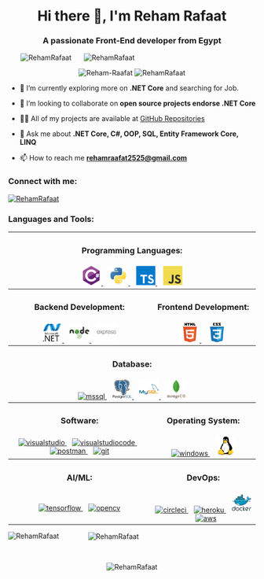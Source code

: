 <h1 align="center">Hi there 👋, I'm Reham Rafaat</h1>
<h3 align="center">A passionate Front-End developer from Egypt</h3> 

<img width="350" align="right" src="https://gist.githubusercontent.com/Abanob-Ashraf/dd294306ccb3853939d43b27e09c4ce5/raw/7a8c4ef31522ae6a161d836a28bc641373753c05/Abanob-Ashraf.gif" alt="RehamRafaat" />

<p align="center"> 
    <img src="https://komarev.com/ghpvc/?username=Abanob-Ashraf&label=Profile%20views&color=0e75b6&style=flat" alt="RehamRafaat" /> 
</p> 

<p align="center">  
    <img src="https://img.shields.io/badge/Software-Engineer-purple" alt="Reham-Raafat" />
    <img src="https://img.shields.io/badge/BackEnd-Enthusiast-blue" alt="RehamRafaat" /> 
</p>

- 🌱 I’m currently exploring more on **.NET Core** and searching for Job.

- 👯 I’m looking to collaborate on **open source projects endorse .NET Core**

- 👨‍💻 All of my projects are available at [GitHub Repositories](https://github.com/RehamRaafat?tab=repositories)

- 💬 Ask me about **.NET Core, C#, OOP, SQL, Entity Framework Core, LINQ**

- 📫 How to reach me **rehamraafat2525@gmail.com**

<h3 align="left">Connect with me:</h3>
<p align="left">
    <a href="https://linkedin.com/in/Reham-Rafaat" target="_blank" rel="noreferrer">
        <img src="https://raw.githubusercontent.com/rahuldkjain/github-profile-readme-generator/master/src/images/icons/Social/linked-in-alt.svg" alt="RehamRafaat" width="40" height="40" />
    </a>
</p>

<!-- <h3 align="left">Languages and Tools:</h3>
    <ul>
        <li>
            <h4 align="left">Programming Languages:</h4>
            <p align="left">
                <a href="https://www.w3schools.com/cs/" target="_blank" rel="noreferrer"> 
                    <img src="https://raw.githubusercontent.com/devicons/devicon/master/icons/csharp/csharp-original.svg" alt="csharp" width="40" height="40"/> 
                </a>
                &nbsp;&nbsp;
                <a href="https://www.python.org" target="_blank" rel="noreferrer"> 
                    <img src="https://raw.githubusercontent.com/devicons/devicon/master/icons/python/python-original.svg" alt="python" width="40" height="40"/> 
                </a>
                &nbsp;&nbsp;
                <a href="https://www.typescriptlang.org/" target="_blank" rel="noreferrer"> 
                    <img src="https://raw.githubusercontent.com/devicons/devicon/master/icons/typescript/typescript-original.svg" alt="typescript" width="40" height="40"/> 
                </a>
                &nbsp;&nbsp;
                <a href="https://developer.mozilla.org/en-US/docs/Web/JavaScript" target="_blank" rel="noreferrer">
                    <img src="https://raw.githubusercontent.com/devicons/devicon/master/icons/javascript/javascript-original.svg" alt="javascript" width="40" height="40"/> 
                </a>
            </p>
        </li>
        <li>
            <h4 align="left">Backend Development:</h4>
            <p align="left">
                <a href="https://dotnet.microsoft.com/" target="_blank" rel="noreferrer"> 
                    <img src="https://raw.githubusercontent.com/devicons/devicon/master/icons/dot-net/dot-net-original-wordmark.svg" alt="dotnet" width="40" height="40"/>
                </a>
                &nbsp;&nbsp;
                <a href="https://nodejs.org" target="_blank" rel="noreferrer">
                    <img src="https://raw.githubusercontent.com/devicons/devicon/master/icons/nodejs/nodejs-original-wordmark.svg" alt="nodejs" width="40" height="40"/> 
                </a>
                &nbsp;&nbsp;
                <a href="https://expressjs.com" target="_blank" rel="noreferrer">
                    <img src="https://raw.githubusercontent.com/devicons/devicon/master/icons/express/express-original-wordmark.svg" alt="express" width="40" height="40"/> 
                </a> 
            </p>
        </li>
        <li>
            <h4 align="left">Database:</h4>
            <p align="left">
                <a href="https://www.microsoft.com/en-us/sql-server" target="_blank" rel="noreferrer"> 
                    <img src="https://www.svgrepo.com/show/303229/microsoft-sql-server-logo.svg" alt="mssql" width="40" height="40"/> 
                </a>
                &nbsp;&nbsp;
                <a href="https://www.postgresql.org" target="_blank" rel="noreferrer"> 
                    <img src="https://raw.githubusercontent.com/devicons/devicon/master/icons/postgresql/postgresql-original-wordmark.svg" alt="postgresql" width="40" height="40"/> 
                </a>
                &nbsp;&nbsp;
                <a href="https://www.mysql.com/" target="_blank" rel="noreferrer"> 
                    <img src="https://raw.githubusercontent.com/devicons/devicon/master/icons/mysql/mysql-original-wordmark.svg" alt="mysql" width="40" height="40"/> 
                </a>
                &nbsp;&nbsp;
                <a href="https://www.mongodb.com/" target="_blank" rel="noreferrer"> 
                    <img src="https://raw.githubusercontent.com/devicons/devicon/master/icons/mongodb/mongodb-original-wordmark.svg" alt="mongodb" width="40" height="40"/> 
                </a>
            </p>
        </li>
        <li>
            <h4 align="left">Frontend Development:</h4>
            <p align="left">
                <a href="https://www.w3.org/html/" target="_blank" rel="noreferrer">
                    <img src="https://raw.githubusercontent.com/devicons/devicon/master/icons/html5/html5-original-wordmark.svg" alt="html5" width="40" height="40"/> 
                </a>
                &nbsp;&nbsp;
                <a href="https://www.w3schools.com/css/" target="_blank" rel="noreferrer">
                    <img src="https://raw.githubusercontent.com/devicons/devicon/master/icons/css3/css3-original-wordmark.svg" alt="css3" width="40" height="40"/> 
                </a> 
            </p>
        </li>
        <li>
            <h4 align="left">AI/ML:</h4>
            <p align="left">
                <a href="https://www.tensorflow.org" target="_blank" rel="noreferrer"> 
                    <img src="https://www.vectorlogo.zone/logos/tensorflow/tensorflow-icon.svg" alt="tensorflow" width="40" height="40"/> 
                </a> 
                &nbsp;&nbsp;
                <a href="https://opencv.org/" target="_blank" rel="noreferrer"> 
                    <img src="https://www.vectorlogo.zone/logos/opencv/opencv-icon.svg" alt="opencv" width="40" height="40"/> 
                </a>  
            </p>
        </li>
        <li>
            <h4 align="left">DevOps:</h4>
            <p align="left"> 
                <a href="https://circleci.com" target="_blank" rel="noreferrer"> 
                    <img src="https://www.vectorlogo.zone/logos/circleci/circleci-icon.svg" alt="circleci" width="40" height="40" /> 
                </a>
                &nbsp;&nbsp;
                <a href="https://heroku.com" target="_blank" rel="noreferrer">
                    <img src="https://www.vectorlogo.zone/logos/heroku/heroku-icon.svg" alt="heroku" width="40" height="40" /> 
                </a>
                &nbsp;&nbsp;
                <a href="https://www.docker.com/" target="_blank" rel="noreferrer">
                    <img src="https://raw.githubusercontent.com/devicons/devicon/master/icons/docker/docker-original-wordmark.svg" alt="docker" width="40" height="40" /> 
                </a>
                &nbsp;&nbsp;
                <a href="https://aws.amazon.com" target="_blank" rel="noreferrer">
                    <img src="https://gist.githubusercontent.com/Abanob-Ashraf/dd294306ccb3853939d43b27e09c4ce5/raw/56cbf56c42de3160bec54356307b6c7d040eeaea/Amazon_Web_Servicespng.png" alt="aws" width="40" height="40" /> 
                </a>
            </p>
        </li>
        <li>
            <h4 align="left">Software</h4>
            <p align="left">
                <a href="https://visualstudio.microsoft.com/" target="_blank" rel="noreferrer"> 
                    <img src="https://gist.githubusercontent.com/Abanob-Ashraf/dd294306ccb3853939d43b27e09c4ce5/raw/7002ab9499b1c0130ffe4d9ba6afbaede06b15bc/Visual_Studio.png" alt="visualstudio" width="40" height="40"/> 
                </a> 
                &nbsp;&nbsp;
                <a href="https://code.visualstudio.com/" target="_blank" rel="noreferrer"> 
                    <img src="https://gist.githubusercontent.com/Abanob-Ashraf/dd294306ccb3853939d43b27e09c4ce5/raw/7002ab9499b1c0130ffe4d9ba6afbaede06b15bc/visual_studio_code.png" alt="visualstudiocode" width="40" height="40"/> 
                </a> 
                &nbsp;&nbsp;
                <a href="https://postman.com" target="_blank" rel="noreferrer"> 
                    <img src="https://www.vectorlogo.zone/logos/getpostman/getpostman-icon.svg" alt="postman" width="40" height="40"/> 
                </a> 
                &nbsp;&nbsp;
                <a href="https://git-scm.com/" target="_blank" rel="noreferrer"> 
                    <img src="https://www.vectorlogo.zone/logos/git-scm/git-scm-icon.svg" alt="git" width="40" height="40"/> 
                </a>
            </p>
        </li>
        <li>
            <h4 align="left">OS:</h4>
            <p align="left">
                <a href="https://www.microsoft.com/en-us/windows" target="_blank" rel="noreferrer"> 
                    <img src="https://gist.githubusercontent.com/Abanob-Ashraf/dd294306ccb3853939d43b27e09c4ce5/raw/74b397c03305e112e1e65d243dbd87ab7526ce34/system-windows.png" alt="windows" width="40" height="40"/> 
                </a> 
                &nbsp;&nbsp;
                <a href="https://www.linux.org/" target="_blank" rel="noreferrer"> 
                    <img src="https://raw.githubusercontent.com/devicons/devicon/master/icons/linux/linux-original.svg" alt="linux" width="40" height="40"/> 
                </a>   
            </p>
        </li>
    </ul>
</p> -->

<h3 align="left">Languages and Tools:</h3>
<table align="center">
    <tr>
        <th colspan="2"> 
            <h3 align="center"> Programming Languages: </h3> 
        </th>
    </tr>
    <tr>
        <td colspan="2" align="center"> 
            <a href="https://www.w3schools.com/cs/" target="_blank" rel="noreferrer"> 
                <img src="https://raw.githubusercontent.com/devicons/devicon/master/icons/csharp/csharp-original.svg" alt="csharp" width="40" height="40"/> 
            </a>
            &nbsp;&nbsp;
            <a href="https://www.python.org" target="_blank" rel="noreferrer"> 
                <img src="https://raw.githubusercontent.com/devicons/devicon/master/icons/python/python-original.svg" alt="python" width="40" height="40"/> 
            </a>
            &nbsp;&nbsp;
            <a href="https://www.typescriptlang.org/" target="_blank" rel="noreferrer"> 
                <img src="https://raw.githubusercontent.com/devicons/devicon/master/icons/typescript/typescript-original.svg" alt="typescript" width="40" height="40"/> 
            </a>
            &nbsp;&nbsp;
            <a href="https://developer.mozilla.org/en-US/docs/Web/JavaScript" target="_blank" rel="noreferrer">
                <img src="https://raw.githubusercontent.com/devicons/devicon/master/icons/javascript/javascript-original.svg" alt="javascript" width="40" height="40"/> 
            </a>
        </td>
    </tr>
    <tr>
        <th> 
            <h3 align="center"> Backend Development: </h3> 
        </th>
        <th> 
            <h3 align="center"> Frontend Development: </h3> 
        </th>
    </tr>
    <tr>
        <td align="center"> 
            <a href="https://dotnet.microsoft.com/" target="_blank" rel="noreferrer"> 
                <img src="https://raw.githubusercontent.com/devicons/devicon/master/icons/dot-net/dot-net-original-wordmark.svg" alt="dotnet" width="40" height="40"/>
            </a>
            &nbsp;&nbsp;
            <a href="https://nodejs.org" target="_blank" rel="noreferrer">
                <img src="https://raw.githubusercontent.com/devicons/devicon/master/icons/nodejs/nodejs-original-wordmark.svg" alt="nodejs" width="40" height="40"/> 
            </a>
            &nbsp;&nbsp;
            <a href="https://expressjs.com" target="_blank" rel="noreferrer">
                <img src="https://raw.githubusercontent.com/devicons/devicon/master/icons/express/express-original-wordmark.svg" alt="express" width="40" height="40"/> 
            </a>
        </td>
        <td align="center"> 
            <a href="https://www.w3.org/html/" target="_blank" rel="noreferrer">
                <img src="https://raw.githubusercontent.com/devicons/devicon/master/icons/html5/html5-original-wordmark.svg" alt="html5" width="40" height="40"/> 
            </a>
            &nbsp;&nbsp;
            <a href="https://www.w3schools.com/css/" target="_blank" rel="noreferrer">
                <img src="https://raw.githubusercontent.com/devicons/devicon/master/icons/css3/css3-original-wordmark.svg" alt="css3" width="40" height="40"/> 
            </a>
        </td>
    </tr>
    <tr>
        <th colspan="2"> 
            <h3 align="center"> Database: </h3> 
        </th>
    </tr>
    <tr>
        <td colspan="2" align="center">
            <a href="https://www.microsoft.com/en-us/sql-server" target="_blank" rel="noreferrer"> 
                <img src="https://www.svgrepo.com/show/303229/microsoft-sql-server-logo.svg" alt="mssql" width="40" height="40"/> 
            </a>
            &nbsp;&nbsp;
            <a href="https://www.postgresql.org" target="_blank" rel="noreferrer"> 
                <img src="https://raw.githubusercontent.com/devicons/devicon/master/icons/postgresql/postgresql-original-wordmark.svg" alt="postgresql" width="40" height="40"/> 
            </a>
            &nbsp;&nbsp;
            <a href="https://www.mysql.com/" target="_blank" rel="noreferrer"> 
                <img src="https://raw.githubusercontent.com/devicons/devicon/master/icons/mysql/mysql-original-wordmark.svg" alt="mysql" width="40" height="40"/> 
            </a>
            &nbsp;&nbsp;
            <a href="https://www.mongodb.com/" target="_blank" rel="noreferrer"> 
                <img src="https://raw.githubusercontent.com/devicons/devicon/master/icons/mongodb/mongodb-original-wordmark.svg" alt="mongodb" width="40" height="40"/> 
            </a>
        </td>
    </tr>
    <tr>
        <th> 
            <h3 align="center"> Software: </h3> 
        </th>
        <th> 
            <h3 align="center"> Operating System: </h3> 
        </th>
    </tr>
    <tr>
        <td align="center">
            <a href="https://visualstudio.microsoft.com/" target="_blank" rel="noreferrer"> 
                <img src="https://gist.githubusercontent.com/Abanob-Ashraf/dd294306ccb3853939d43b27e09c4ce5/raw/7002ab9499b1c0130ffe4d9ba6afbaede06b15bc/Visual_Studio.png" alt="visualstudio" width="40" height="40"/> 
            </a> 
            &nbsp;&nbsp;
            <a href="https://code.visualstudio.com/" target="_blank" rel="noreferrer"> 
                <img src="https://gist.githubusercontent.com/Abanob-Ashraf/dd294306ccb3853939d43b27e09c4ce5/raw/7002ab9499b1c0130ffe4d9ba6afbaede06b15bc/visual_studio_code.png" alt="visualstudiocode" width="40" height="40"/> 
            </a> 
            &nbsp;&nbsp;
            <a href="https://postman.com" target="_blank" rel="noreferrer"> 
                <img src="https://www.vectorlogo.zone/logos/getpostman/getpostman-icon.svg" alt="postman" width="40" height="40"/> 
            </a> 
            &nbsp;&nbsp;
            <a href="https://git-scm.com/" target="_blank" rel="noreferrer"> 
                <img src="https://www.vectorlogo.zone/logos/git-scm/git-scm-icon.svg" alt="git" width="40" height="40"/> 
            </a>
        </td>
        <td align="center">
            <a href="https://www.microsoft.com/en-us/windows" target="_blank" rel="noreferrer"> 
                <img src="https://gist.githubusercontent.com/Abanob-Ashraf/dd294306ccb3853939d43b27e09c4ce5/raw/74b397c03305e112e1e65d243dbd87ab7526ce34/system-windows.png" alt="windows" width="40" height="40"/> 
            </a> 
            &nbsp;&nbsp;
            <a href="https://www.linux.org/" target="_blank" rel="noreferrer"> 
                <img src="https://raw.githubusercontent.com/devicons/devicon/master/icons/linux/linux-original.svg" alt="linux" width="40" height="40"/> 
            </a>
        </td>
    </tr>
    <tr>
        <th> 
            <h3 align="center"> AI/ML: </h3> 
        </th>
        <th> 
            <h3 align="center"> DevOps: </h3> 
        </th>
    </tr>
    <tr>
        <td align="center">
            <a href="https://www.tensorflow.org" target="_blank" rel="noreferrer"> 
                <img src="https://www.vectorlogo.zone/logos/tensorflow/tensorflow-icon.svg" alt="tensorflow" width="40" height="40"/> 
            </a> 
            &nbsp;&nbsp;
            <a href="https://opencv.org/" target="_blank" rel="noreferrer"> 
                <img src="https://www.vectorlogo.zone/logos/opencv/opencv-icon.svg" alt="opencv" width="40" height="40"/> 
            </a>
        </td>
        <td align="center">
            <a href="https://circleci.com" target="_blank" rel="noreferrer"> 
                <img src="https://www.vectorlogo.zone/logos/circleci/circleci-icon.svg" alt="circleci" width="40" height="40" /> 
            </a>
            &nbsp;&nbsp;
            <a href="https://heroku.com" target="_blank" rel="noreferrer">
                <img src="https://www.vectorlogo.zone/logos/heroku/heroku-icon.svg" alt="heroku" width="40" height="40" /> 
            </a>
            &nbsp;&nbsp;
            <a href="https://www.docker.com/" target="_blank" rel="noreferrer">
                <img src="https://raw.githubusercontent.com/devicons/devicon/master/icons/docker/docker-original-wordmark.svg" alt="docker" width="40" height="40" /> 
            </a>
            &nbsp;&nbsp;
            <a href="https://aws.amazon.com" target="_blank" rel="noreferrer">
                <img src="https://gist.githubusercontent.com/Abanob-Ashraf/dd294306ccb3853939d43b27e09c4ce5/raw/56cbf56c42de3160bec54356307b6c7d040eeaea/Amazon_Web_Servicespng.png" alt="aws" width="40" height="40" /> 
            </a>
        </td>
    </tr>
</table>
<p>
    <img align="left" src="https://github-readme-stats.vercel.app/api/top-langs?username=RehamRafaat&theme=github_dark&show_icons=true&locale=en&layout=compact" alt="RehamRafaat" />
</p>

<p>&nbsp;&nbsp;&nbsp;&nbsp;&nbsp;&nbsp;&nbsp;&nbsp;&nbsp;&nbsp;&nbsp;&nbsp;&nbsp;&nbsp;
    <img align="center" src="https://github-readme-stats.vercel.app/api?username=RehamRafaat&theme=github_dark&show_icons=true&locale=en" alt="RehamRafaat" />
</p>

<br>

<p align="center">
    <img src="https://github-readme-streak-stats.herokuapp.com/?user=RehamRafaat&theme=github_dark&" alt="RehamRafaat" />
</p>
